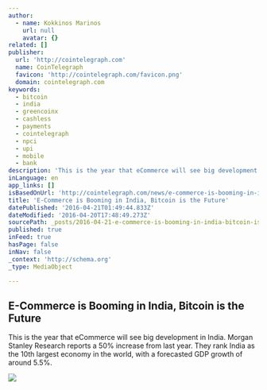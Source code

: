 ```yaml
---
author:
  - name: Kokkinos Marinos
    url: null
    avatar: {}
related: []
publisher:
  url: 'http://cointelegraph.com'
  name: CoinTelegraph
  favicon: 'http://cointelegraph.com/favicon.png'
  domain: cointelegraph.com
keywords:
  - bitcoin
  - india
  - greencoinx
  - cashless
  - payments
  - cointelegraph
  - npci
  - upi
  - mobile
  - bank
description: 'This is the year that eCommerce will see big development in India. Morgan Stanley Research reports a 50% increase from last year. They rank India as the 10th largest economy in the world, with a forecasted GDP growth of around 5.5%.'
inLanguage: en
app_links: []
isBasedOnUrl: 'http://cointelegraph.com/news/e-commerce-is-booming-in-india-bitcoin-is-the-future'
title: 'E-Commerce is Booming in India, Bitcoin is the Future'
datePublished: '2016-04-21T01:49:44.833Z'
dateModified: '2016-04-20T17:48:49.273Z'
sourcePath: _posts/2016-04-21-e-commerce-is-booming-in-india-bitcoin-is-the-future.md
published: true
inFeed: true
hasPage: false
inNav: false
_context: 'http://schema.org'
_type: MediaObject

---
```

<article style=""><h1>E-Commerce is Booming in India, Bitcoin is the Future</h1><p>This is the year that eCommerce will see big development in India. Morgan Stanley Research reports a 50% increase from last year. They rank India as the 10th largest economy in the world, with a forecasted GDP growth of around 5.5%.</p><img src="http://cointelegraph.com/images/725_aHR0cDovL2NvaW50ZWxlZ3JhcGguY29tL3N0b3JhZ2UvdXBsb2Fkcy92aWV3LzkwMjdiZDJmMmQyMmQyNDQ2MmZkMjE5MTY2YWQyZWYxLnBuZw==.jpg" /></article>